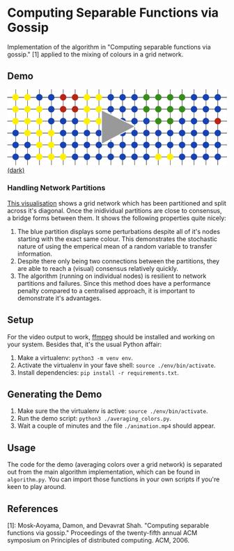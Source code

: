 # Computing Separable Functions via Gossip

Implementation of the algorithm in "Computing separable functions via gossip." [1] applied to the mixing of colours in a grid network.

## Demo
[<img src="./demo-image.png">](https://daniel.wilshirejones.com/res/animation_light.mp4)
[(dark)](https://daniel.wilshirejones.com/res/animation_dark.mp4)

### Handling Network Partitions
[This visualisation](https://daniel.wilshirejones.com/res/animation_partitions.mp4) shows a grid network which has been partitioned and split across it's diagonal. Once the inidividual partitions are close to consensus, a bridge forms between them. It shows the following properties quite nicely:
  1. The blue partition displays some perturbations despite all of it's nodes starting with the exact same colour. This demonstrates the stochastic nature of using the emperical mean of a random variable to transfer information.
  2. Despite there only being two connections between the partitions, they are able to reach a (visual) consensus relatively quickly.
  3. The algorithm (running on individual nodes) is resilient to network partitions and failures. Since this method does have a performance penalty compared to a centralised approach, it is important to demonstrate it's advantages.
  
## Setup
For the video output to work, [ffmpeg](https://www.ffmpeg.org/) should be installed and working on your system. Besides that, it's the usual Python affair:
  1. Make a virtualenv: `python3 -m venv env`.
  2. Activate the virtualenv in your fave shell: `source ./env/bin/activate`.
  3. Install dependencies: `pip install -r requirements.txt`.

## Generating the Demo
  1. Make sure the the virtualenv is active: `source ./env/bin/activate`.
  2. Run the demo script: `python3 ./averaging_colors.py`.
  3. Wait a couple of minutes and the file `./animation.mp4` should appear.

## Usage
The code for the demo (averaging colors over a grid network) is separated out from the main algorithm implementation, which can be found in `algorithm.py`. You can import those functions in your own scripts if you're keen to play around.

## References

[1]: Mosk-Aoyama, Damon, and Devavrat Shah. "Computing separable functions via gossip." Proceedings of the twenty-fifth annual ACM symposium on Principles of distributed computing. ACM, 2006.
